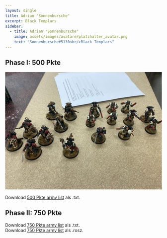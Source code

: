 ```yaml
---
layout: single
title: Adrian "Sonnenbursche"
excerpt: Black Templars
sidebar: 
  - title: Adrian "Sonnenbursche"
    image: assets/images/avatare/platzhalter_avatar.png
    text: "Sonnenbursche#5130<br/>Black Templars"
---
```

## Phase I: 500 Pkte

![500 Pkte](/assets/images/500/500_sonnenbursche_1.jpg)

Download <a href="/assets/armylists/500/500_sonnenbursche.txt" download>500 Pkte army list</a> als .txt.

## Phase II: 750 Pkte

Download <a href="/assets/armylists/750/750_sonnenbursche.txt" download>750 Pkte army list</a> als .txt.  
Download <a href="/assets/armylists/750/750_sonnenbursche.rosz" download>750 Pkte army list</a> als .rosz.  